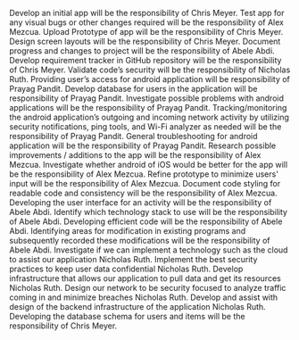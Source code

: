Develop an initial app will be the responsibility of Chris Meyer.
Test app for any visual bugs or other changes required will be the responsibility of Alex Mezcua.
Upload Prototype of app will be the responsibility of Chris Meyer.
Design screen layouts will be the responsibility of Chris Meyer.
Document progress and changes to project will be the responsibility of Abele Abdi.
Develop requirement tracker in GitHub repository will be the responsibility of Chris Meyer.
Validate code’s security will be the responsibility of Nicholas Ruth.
Providing user’s access for android application will be responsibility of Prayag Pandit.
Develop database for users in the application will be responsibility of Prayag Pandit.
Investigate possible problems with android applications will be the responsibility of Prayag Pandit.
Tracking/monitoring the android application’s outgoing and incoming network activity by utilizing security notifications, ping tools, and Wi-Fi analyzer as needed will be the responsibility of Prayag Pandit. 
General troubleshooting for android application will be the responsibility of Prayag Pandit.
Research possible improvements / additions to the app will be the responsibility of Alex Mezcua.
Investigate whether android of iOS would be better for the app will be the responsibility of Alex Mezcua.
Refine prototype to minimize users' input will be the responsibility of Alex Mezcua.
Document code styling for readable code and consistency will be the responsibility of Alex Mezcua.
Developing the user interface for an activity will be the responsibility of Abele Abdi.
Identify which technology stack to use will be the responsibility of Abele Abdi.
Developing efficient code will be the responsibility of Abele Abdi.
Identifying areas for modification in existing programs and subsequently recorded these modifications will be the responsibility of Abele Abdi.
Investigate if we can implement a technology such as the cloud to assist our application Nicholas Ruth.
Implement the best security practices to keep user data confidential Nicholas Ruth.
Develop infrastructure that allows our application to pull data and get its resources Nicholas Ruth.
Design our network to be security focused to analyze traffic coming in and minimize breaches Nicholas Ruth.
Develop and assist with design of the backend infrastructure of the application Nicholas Ruth.
Developing the database schema for users and items will be the responsibility of Chris Meyer.
